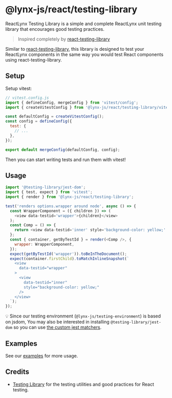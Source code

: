 # @lynx-js/react/testing-library

ReactLynx Testing Library is a simple and complete ReactLynx unit testing library that encourages good testing practices.

> Inspired completely by [react-testing-library](https://github.com/testing-library/react-testing-library)

Similar to [react-testing-library](https://github.com/testing-library/react-testing-library), this library is designed to test your ReactLynx components in the same way you would test React components using react-testing-library.

## Setup

Setup vitest:

```js
// vitest.config.js
import { defineConfig, mergeConfig } from 'vitest/config';
import { createVitestConfig } from '@lynx-js/react/testing-library/vitest-config';

const defaultConfig = createVitestConfig();
const config = defineConfig({
  test: {
    // ...
  },
});

export default mergeConfig(defaultConfig, config);
```

Then you can start writing tests and run them with vitest!

## Usage

```js
import '@testing-library/jest-dom';
import { test, expect } from 'vitest';
import { render } from '@lynx-js/react/testing-library';

test('renders options.wrapper around node', async () => {
  const WrapperComponent = ({ children }) => (
    <view data-testid='wrapper'>{children}</view>
  );
  const Comp = () => {
    return <view data-testid='inner' style='background-color: yellow;' />;
  };
  const { container, getByTestId } = render(<Comp />, {
    wrapper: WrapperComponent,
  });
  expect(getByTestId('wrapper')).toBeInTheDocument();
  expect(container.firstChild).toMatchInlineSnapshot(`
    <view
      data-testid="wrapper"
    >
      <view
        data-testid="inner"
        style="background-color: yellow;"
      />
    </view>
  `);
});
```

💡 Since our testing environment (`@lynx-js/testing-environment`) is based on jsdom, You may also be interested in installing `@testing-library/jest-dom` so you can use
[the custom jest matchers](https://github.com/testing-library/jest-dom).

## Examples

See our [examples](https://github.com/lynx-family/lynx-stack/tree/main/packages/react/testing-library/src/__tests__) for more usage.

## Credits

- [Testing Library](https://testing-library.com/) for the testing utilities and good practices for React testing.
